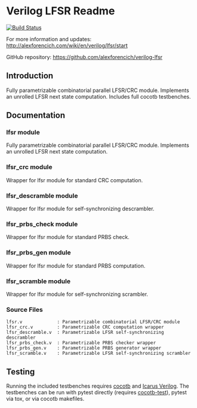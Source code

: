 # Verilog LFSR Readme

[![Build Status](https://github.com/alexforencich/verilog-lfsr/workflows/Regression%20Tests/badge.svg?branch=master)](https://github.com/alexforencich/verilog-lfsr/actions/)

For more information and updates: http://alexforencich.com/wiki/en/verilog/lfsr/start

GitHub repository: https://github.com/alexforencich/verilog-lfsr

## Introduction

Fully parametrizable combinatorial parallel LFSR/CRC module.  Implements an unrolled LFSR next state computation.  Includes full cocotb testbenches.

## Documentation

### lfsr module

Fully parametrizable combinatorial parallel LFSR/CRC module.  Implements an unrolled LFSR next state computation.

### lfsr_crc module

Wrapper for lfsr module for standard CRC computation.

### lfsr_descramble module

Wrapper for lfsr module for self-synchronizing descrambler.

### lfsr_prbs_check module

Wrapper for lfsr module for standard PRBS check.

### lfsr_prbs_gen module

Wrapper for lfsr module for standard PRBS computation.

### lfsr_scramble module

Wrapper for lfsr module for self-synchronizing scrambler.

### Source Files

    lfsr.v             : Parametrizable combinatorial LFSR/CRC module
    lfsr_crc.v         : Parametrizable CRC computation wrapper
    lfsr_descramble.v  : Parametrizable LFSR self-synchronizing descrambler
    lfsr_prbs_check.v  : Parametrizable PRBS checker wrapper
    lfsr_prbs_gen.v    : Parametrizable PRBS generator wrapper
    lfsr_scramble.v    : Parametrizable LFSR self-synchronizing scrambler

## Testing

Running the included testbenches requires [cocotb](https://github.com/cocotb/cocotb) and [Icarus Verilog](http://iverilog.icarus.com/).  The testbenches can be run with pytest directly (requires [cocotb-test](https://github.com/themperek/cocotb-test)), pytest via tox, or via cocotb makefiles.
